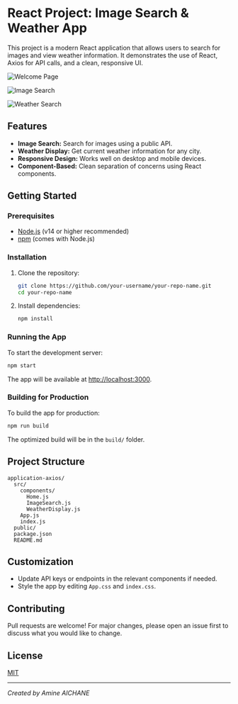 # React Project: Image Search & Weather App

This project is a modern React application that allows users to search for images and view weather information. It demonstrates the use of React, Axios for API calls, and a clean, responsive UI.

![Welcome Page](https://github.com/user-attachments/assets/0bcea780-08d3-4693-9db7-b09bafac5c02)

![Image Search](https://github.com/user-attachments/assets/79d9ae21-696b-4de5-a8c5-6f6ad485a70a)

![Weather Search](https://github.com/user-attachments/assets/052bb720-f33d-4e3e-a6d9-d15601b4693d)

## Features
- **Image Search:** Search for images using a public API.
- **Weather Display:** Get current weather information for any city.
- **Responsive Design:** Works well on desktop and mobile devices.
- **Component-Based:** Clean separation of concerns using React components.

## Getting Started

### Prerequisites
- [Node.js](https://nodejs.org/) (v14 or higher recommended)
- [npm](https://www.npmjs.com/) (comes with Node.js)

### Installation
1. Clone the repository:
   ```bash
   git clone https://github.com/your-username/your-repo-name.git
   cd your-repo-name
   ```
2. Install dependencies:
   ```bash
   npm install
   ```

### Running the App
To start the development server:
```bash
npm start
```
The app will be available at [http://localhost:3000](http://localhost:3000).

### Building for Production
To build the app for production:
```bash
npm run build
```
The optimized build will be in the `build/` folder.

## Project Structure
```
application-axios/
  src/
    components/
      Home.js
      ImageSearch.js
      WeatherDisplay.js
    App.js
    index.js
  public/
  package.json
  README.md
```

## Customization
- Update API keys or endpoints in the relevant components if needed.
- Style the app by editing `App.css` and `index.css`.

## Contributing
Pull requests are welcome! For major changes, please open an issue first to discuss what you would like to change.

## License
[MIT](LICENSE)

---
*Created by Amine AICHANE*
